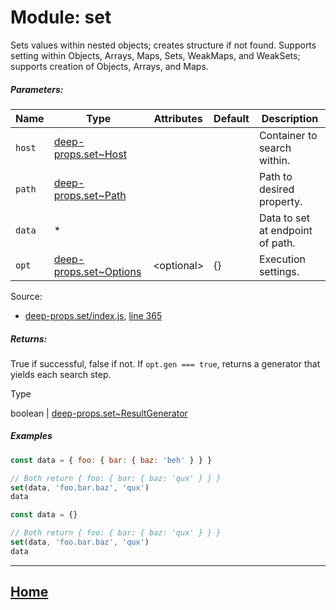 Module: set
===========

Sets values within nested objects; creates structure if not found. Supports setting within Objects, Arrays, Maps, Sets, WeakMaps, and WeakSets; supports creation of Objects, Arrays, and Maps.

##### Parameters:

| Name | Type | Attributes | Default | Description |
| --- | --- | --- | --- | --- |
| `host` | [deep-props.set~Host](https://github.com/jpcx/deep-props.set/blob/0.1.2/docs/global.md#~Host) |  |  | Container to search within. |
| `path` | [deep-props.set~Path](https://github.com/jpcx/deep-props.set/blob/0.1.2/docs/global.md#~Path) |  |  | Path to desired property. |
| `data` | * |  |  | Data to set at endpoint of path. |
| `opt` | [deep-props.set~Options](https://github.com/jpcx/deep-props.set/blob/0.1.2/docs/global.md#~Options) | \<optional> | {} | Execution settings. |

Source:

*   [deep-props.set/index.js](https://github.com/jpcx/deep-props.set/blob/0.1.2/index.js), [line 365](https://github.com/jpcx/deep-props.set/blob/0.1.2/index.js#L365)

##### Returns:

True if successful, false if not. If `opt.gen === true`, returns a generator that yields each search step.

Type

boolean | [deep-props.set~ResultGenerator](https://github.com/jpcx/deep-props.set/blob/0.1.2/docs/global.md#~ResultGenerator)

##### Examples

```js
const data = { foo: { bar: { baz: 'beh' } } }

// Both return { foo: { bar: { baz: 'qux' } } }
set(data, 'foo.bar.baz', 'qux')
data
```

```js
const data = {}

// Both return { foo: { bar: { baz: 'qux' } } }
set(data, 'foo.bar.baz', 'qux')
data
```

<hr>

## [Home](https://github.com/jpcx/deep-props.set/blob/0.1.2/README.md)
